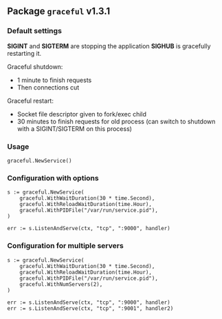 ## Package `graceful` v1.3.1

### Default settings

**SIGINT** and **SIGTERM** are stopping the application
**SIGHUB** is gracefully restarting it.

Graceful shutdown:

* 1 minute to finish requests
* Then connections cut

Graceful restart:

* Socket file descriptor given to fork/exec child
* 30 minutes to finish requests for old process (can switch to shutdown with a
  SIGINT/SIGTERM on this process)


### Usage

```
graceful.NewService()
```

### Configuration with options

```
s := graceful.NewService(
	graceful.WithWaitDuration(30 * time.Second),
	graceful.WithReloadWaitDuration(time.Hour),
	graceful.WithPIDFile("/var/run/service.pid"),
)

err := s.ListenAndServe(ctx, "tcp", ":9000", handler)
```

### Configuration for multiple servers

```
s := graceful.NewService(
	graceful.WithWaitDuration(30 * time.Second),
	graceful.WithReloadWaitDuration(time.Hour),
	graceful.WithPIDFile("/var/run/service.pid"),
	graceful.WithNumServers(2),
)

err := s.ListenAndServe(ctx, "tcp", ":9000", handler)
err := s.ListenAndServe(ctx, "tcp", ":9001", handler2)
```
